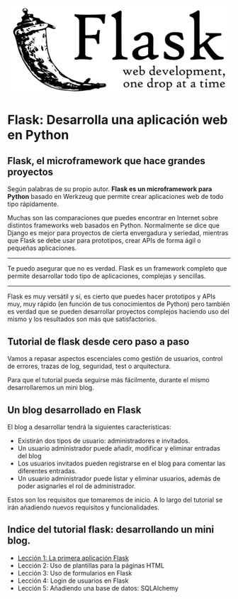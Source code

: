 ![](https://raw.githubusercontent.com/GabrielCourses/web_development/main/image/header_flask.png)

# Flask: Desarrolla una aplicación web en Python

## Flask, el microframework que hace grandes proyectos

Según palabras de su propio autor. **Flask es un microframework para Python** basado en Werkzeug que permite crear aplicaciones web de todo tipo rápidamente.

Muchas son las comparaciones que puedes encontrar en Internet sobre distintos frameworks web basados en Python. Normalmente se dice que Django es mejor para proyectos de cierta envergadura y seriedad, mientras que Flask se debe usar para prototipos, crear APIs de forma ágil o pequeñas aplicaciones.

***
Te puedo asegurar que no es verdad. Flask es un framework completo que permite desarrollar todo tipo de aplicaciones, complejas y sencillas.
***

Flask es muy versátil y sí, es cierto que puedes hacer prototipos y APIs muy, muy rápido (en función de tus conocimientos de Python) pero también es verdad que se pueden desarrollar proyectos complejos haciendo uso del mismo y los resultados son más que satisfactorios. 

## Tutorial de flask desde cero paso a paso

Vamos a repasar aspectos escenciales como gestión de usuarios, control de errores, trazas de log, seguridad, test o arquitectura.

Para que el tutorial pueda seguirse más fácilmente, durante el mismo desarrollaremos un mini blog.

## Un blog desarrollado en Flask

El blog a desarrollar tendrá la siguientes características:

- Existirán dos tipos de usuario: administradores e invitados.
- Un usuario administrador puede añadir, modificar y eliminar entradas del blog
- Los usuarios invitados pueden registrarse en el blog para comentar las diferentes entradas.
- Un usuario administrador puede listar y eliminar usuarios, además de poder asignarles el rol de administrador.

Estos son los requisitos que tomaremos de inicio. A lo largo del tutorial se irán añadiendo nuevos requisitos y funcionalidades.

## Indice del tutorial flask: desarrollando un mini blog.

- <a href="https://github.com/GabrielCourses/web_development/tree/main/flask/lesson1.first_app">Lección 1: La primera aplicación Flask</a>
- Lección 2: Uso de plantillas para la páginas HTML
- Lección 3: Uso de formularios en Flask
- Lección 4: Login de usuarios en Flask
- Lección 5: Añadiendo una base de datos: SQLAlchemy